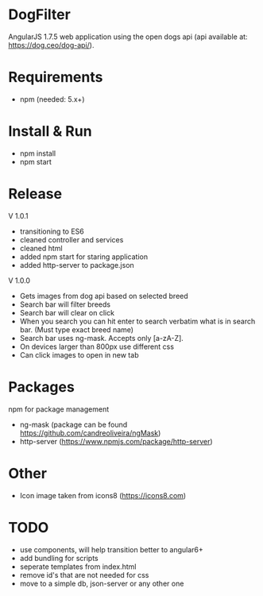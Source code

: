 # DogFilter

AngularJS 1.7.5 web application using the open dogs api (api available at: https://dog.ceo/dog-api/).

# Requirements
+ npm (needed: 5.x+)

# Install & Run
+ npm install
+ npm start

# Release 
V 1.0.1
+ transitioning to ES6
+ cleaned controller and services
+ cleaned html
+ added npm start for staring application
+ added http-server to package.json

V 1.0.0
+ Gets images from dog api based on selected breed
+ Search bar will filter breeds
+ Search bar will clear on click
+ When you search you can hit enter to search verbatim what is in search bar.  (Must type exact breed name)
+ Search bar uses ng-mask.  Accepts only [a-zA-Z].
+ On devices larger than 800px use different css
+ Can click images to open in new tab

# Packages

npm for package management
+ ng-mask (package can be found https://github.com/candreoliveira/ngMask)
+ http-server (https://www.npmjs.com/package/http-server)

# Other 

+ Icon image taken from icons8 (https://icons8.com)

# TODO
+ use components, will help transition better to angular6+
+ add bundling for scripts
+ seperate templates from index.html
+ remove id's that are not needed for css
+ move to a simple db, json-server or any other one
